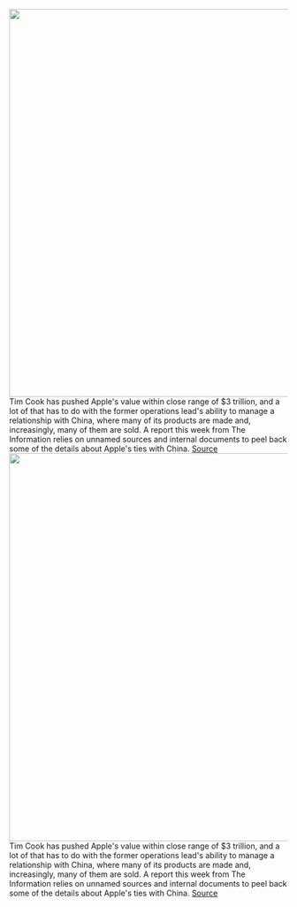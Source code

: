 <img src='https://cdn.vox-cdn.com/thumbor/Sh2Vveeee22IzCmQ3b1auBXLCmA=/0x0:5568x3712/1200x800/filters:focal(2339x1411:3229x2301)/cdn.vox-cdn.com/uploads/chorus_image/image/70257238/937560290.0.jpg' width='700px' /><br/>
Tim Cook has pushed Apple's value within close range of $3 trillion, and a lot of that has to do with the former operations lead's ability to manage a relationship with China, where many of its products are made and, increasingly, many of them are sold. A report this week from The Information relies on unnamed sources and internal documents to peel back some of the details about Apple's ties with China.
<a href='https://www.theverge.com/2021/12/10/22826695/apple-china-mou-275-billion-tim-cook-icloud'> Source <a/><img src='https://cdn.vox-cdn.com/thumbor/Sh2Vveeee22IzCmQ3b1auBXLCmA=/0x0:5568x3712/1200x800/filters:focal(2339x1411:3229x2301)/cdn.vox-cdn.com/uploads/chorus_image/image/70257238/937560290.0.jpg' width='700px' /><br/>
Tim Cook has pushed Apple's value within close range of $3 trillion, and a lot of that has to do with the former operations lead's ability to manage a relationship with China, where many of its products are made and, increasingly, many of them are sold. A report this week from The Information relies on unnamed sources and internal documents to peel back some of the details about Apple's ties with China.
<a href='https://www.theverge.com/2021/12/10/22826695/apple-china-mou-275-billion-tim-cook-icloud'> Source <a/>